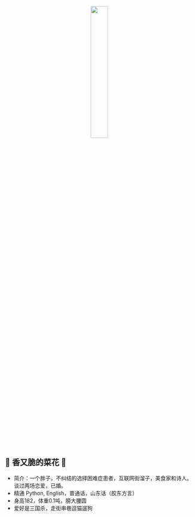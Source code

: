 <!-- _coverpage.md -->
<!-- 封面 -->


<center><img src=" ../IMG_0205.PNG " width="30%"></center>

## 🥦 香又脆的菜花 🥦


- 简介：一个胖子，不纠结的选择困难症患者，互联网街溜子，美食家和诗人。谈过两场恋爱，已婚。
- 精通 Python, English，普通话，山东话（胶东方言）
- 身高182，体重0.1吨，膀大腰圆
- 爱好是三国杀，走街串巷逗猫遛狗

